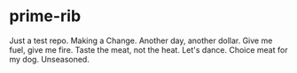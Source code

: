 prime-rib
=========

Just a test repo.
Making a Change.
Another day, another dollar.
Give me fuel, give me fire.
Taste the meat, not the heat.
Let's dance.
Choice meat for my dog.
Unseasoned.
